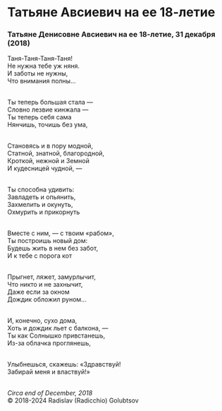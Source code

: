 <style>p{text-align:left}</style>
# Татьяне Авсиевич на ее 18-летие

### Татьяне Денисовне Авсиевич на ее 18-летие, 31 декабря (2018)

Таня-Таня-Таня-Таня!<br />
Не нужна тебе уж няня.<br />
И заботы не нужны,<br />
Что внимания полны...

<br />Ты теперь большая стала &mdash;<br />
Словно лезвие кинжала &mdash;<br />
Ты теперь себя сама<br />
Нянчишь, точишь без ума,

<br />Становясь и в пору модной,<br />
Статной, знатной, благородной,<br />
Кроткой, нежной и Земной<br />
И кудесницей чудной, &mdash;

<br />Ты способна удивить:<br />
Завладеть и опьянить,<br />
Захмелить и окунуть,<br />
Охмурить и прикорнуть

<br />Вместе с ним, &mdash; с твоим &laquo;рабом&raquo;,<br />
Ты построишь новый дом:<br />
Будешь жить в нем без забот,<br />
И к тебе с порога кот

<br />Прыгнет, ляжет, замурлычит,<br />
Что никто и не захнычит,<br />
Даже если за окном<br />
Дождик обложил руном...

<br />И, конечно, сухо дома,<br />
Хоть и дождик льет с балкона, &mdash;<br />
Ты как Солнышко привстанешь,<br />
Из-за облачка проглянешь,

<br />Улыбнешься, скажешь: &laquo;Здравствуй!<br />
Забирай меня и властвуй!&raquo;

<br />*Circa end of December, 2018*<br />
&copy; 2018-2024 Radislav (Radicchio) Golubtsov
